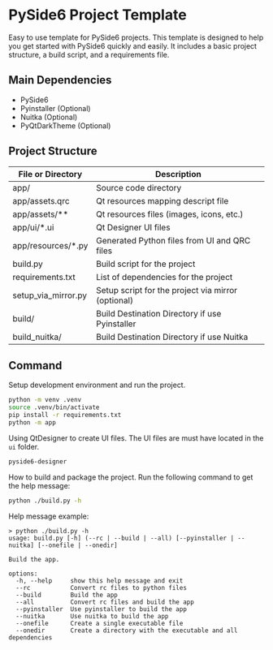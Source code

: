 # PySide6 Project Template

Easy to use template for PySide6 projects.
This template is designed to help you get started with PySide6 quickly and easily.
It includes a basic project structure, a build script, and a requirements file.

## Main Dependencies

- PySide6
- Pyinstaller (Optional)
- Nuitka (Optional)
- PyQtDarkTheme (Optional)

## Project Structure

| File or Directory   | Description                                        |
|---------------------|----------------------------------------------------|
| app/                | Source code directory                              |
| app/assets.qrc      | Qt resources mapping descript file                 |
| app/assets/**       | Qt resources files (images, icons, etc.)           |
| app/ui/*.ui         | Qt Designer UI files                               |
| app/resources/*.py  | Generated Python files from UI and QRC files       |
| build.py            | Build script for the project                       |
| requirements.txt    | List of dependencies for the project               |
| setup_via_mirror.py | Setup script for the project via mirror (optional) |
| build/              | Build Destination Directory if use Pyinstaller     |
| build_nuitka/       | Build Destination Directory if use Nuitka          |

## Command

Setup development environment and run the project.

```bash
python -m venv .venv
source .venv/bin/activate
pip install -r requirements.txt
python -m app
```

Using QtDesigner to create UI files. The UI files are must have located in the `ui` folder.

```bash
pyside6-designer
```

How to build and package the project. Run the following command to get the help message:

```bash
python ./build.py -h
```

Help message example:

```
> python ./build.py -h
usage: build.py [-h] (--rc | --build | --all) [--pyinstaller | --nuitka] [--onefile | --onedir]

Build the app.

options:
  -h, --help     show this help message and exit
  --rc           Convert rc files to python files
  --build        Build the app
  --all          Convert rc files and build the app
  --pyinstaller  Use pyinstaller to build the app
  --nuitka       Use nuitka to build the app
  --onefile      Create a single executable file
  --onedir       Create a directory with the executable and all dependencies
```